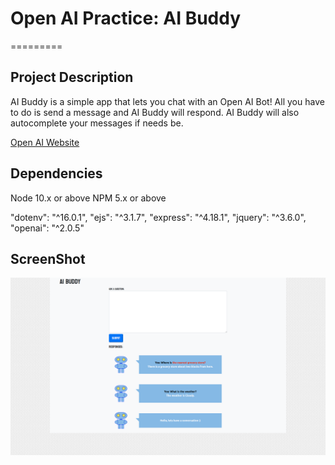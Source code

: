 # Open AI Practice: AI Buddy
=========

## Project Description

AI Buddy is a simple app that lets you chat with an Open AI Bot!
All you have to do is send a message and AI Buddy will respond.
AI Buddy will also autocomplete your messages if needs be.

[Open AI Website](https://openai.com/)

## Dependencies

Node 10.x or above
NPM 5.x or above

"dotenv": "^16.0.1",
"ejs": "^3.1.7",
"express": "^4.18.1",
"jquery": "^3.6.0",
"openai": "^2.0.5"

## ScreenShot

!["Screenshot"](https://github.com/nyoshida44/open-ai/blob/master/public/images/openai.png)